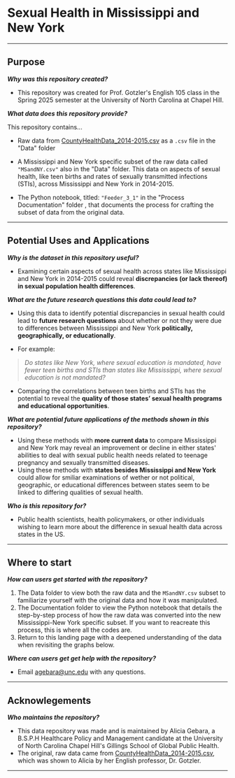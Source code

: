 # Sexual Health in Mississippi and New York

---
## **Purpose**

***Why was this repository created?***

- This repository was created for Prof. Gotzler's English 105 class in the Spring 2025 semester at the University of North Carolina at Chapel Hill.

***What data does this repository provide?***

This repository contains...
- Raw data from [CountyHealthData_2014-2015.csv](https://github.com/tarheel105/105-Unit-3/blob/main/data/CountyHealthData_2014-2015.csv) as a `.csv` file in the "Data" folder 

- A Mississippi and New York specific subset of the raw data called `"MSandNY.csv"` also in the "Data" folder. This data on aspects of sexual health, like teen births and rates of sexually transmitted infections (STIs), across Mississippi and New York in 2014-2015.

- The Python notebook, titled: `"Feeder_3_1"` in the "Process Documentation" folder , that documents the process for crafting the subset of data from the original data.
  
---
## **Potential Uses and Applications** 

***Why is the dataset in this repository useful?***

- Examining certain aspects of sexual health across states like Mississippi and New York in 2014-2015 could reveal **discrepancies (or lack thereof) in sexual population health differences**. 


***What are the future research questions this data could lead to?*** 

- Using this data to identify potential discrepancies in sexual health could lead to **future research questions** about whether or not they were due to differences between Mississippi and New York **politically, geographically, or educationally**. 

- For example: 

> *Do states like New York, where sexual education is mandated, have fewer teen births and STIs than states like Mississippi, where sexual education is not mandated?*

- Comparing the correlations between teen births and STIs has the potential to reveal the **quality of those states’ sexual health programs and educational opportunities**.


***What are potential future applications of the methods shown in this repository?***

- Using these methods with **more current data** to compare Mississippi and New York may reveal an improvement or decline in either states' abilities to deal with sexual public health needs related to teenage pregnancy and sexually transmitted diseases.
- Using these methods with **states besides Mississippi and New York** could allow for smiliar examinations of wether or not political, geographic, or educational differences between states seem to be linked to differing qualities of sexual health.


***Who is this repository for?***
- Public health scientists, health policymakers, or other individuals wishing to learn more about the difference in sexual health data across states in the US.  

--- 
## **Where to start** 

***How can users get started with the repository?***
1. The Data folder to view both the raw data and the `MSandNY.csv` subset to familiarize yourself with the original data and how it was manipulated. 
2. The Documentation folder to view the Python notebook that details the step-by-step process of how the raw data was converted into the new Mississippi-New York specific subset. If you want to reacreate this process, this is where all the codes are. 
3. Return to this landing page with a deepened understanding of the data when revisiting the graphs below. 

***Where can users get get help with the repository?***
- Email agebara@unc.edu with any questions. 

---
## **Acknowlegements**

***Who maintains the repository?*** 
- This data repository was made and is maintained by Alicia Gebara, a B.S.P.H Healthcare Policy and Management candidate at the University of North Carolina Chapel Hill's Gillings School of Global Public Health.  
- The original, raw data came from [CountyHealthData_2014-2015.csv](https://github.com/tarheel105/105-Unit-3/blob/main/data/CountyHealthData_2014-2015.csv), which was shown to Alicia by her English professor, Dr. Gotzler. 

---



